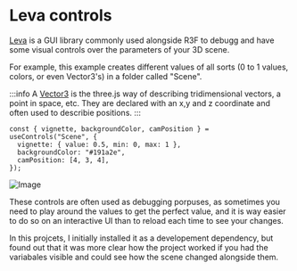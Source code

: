 # Leva controls

[Leva](https://github.com/pmndrs/leva) is a GUI library commonly used alongside R3F to debugg and have some visual controls over the parameters of your 3D scene.

For example, this example creates different values of all sorts (0 to 1 values, colors, or even Vector3's) in a folder called "Scene". 

:::info
A [Vector3](https://threejs.org/docs/#api/en/math/Vector3) is the three.js way of describing tridimensional vectors, a point in space, etc. They are declared with an x,y and z coordinate and often used to describie positions.
:::

```tsx
const { vignette, backgroundColor, camPosition } = useControls("Scene", {
  vignette: { value: 0.5, min: 0, max: 1 },
  backgroundColor: "#191a2e",
  camPosition: [4, 3, 4],
});
```

![Image](/img/levaExample.png)

These controls are often used as debugging porpuses, as sometimes you need to play around the values to get the perfect value, and it is way easier to do so on an interactive UI than to reload each time to see your changes.

In this projcets, I initially installed it as a developement dependency, but found out that it was more clear how the project worked if you had the variabales visible and could see how the scene changed alongside them.
